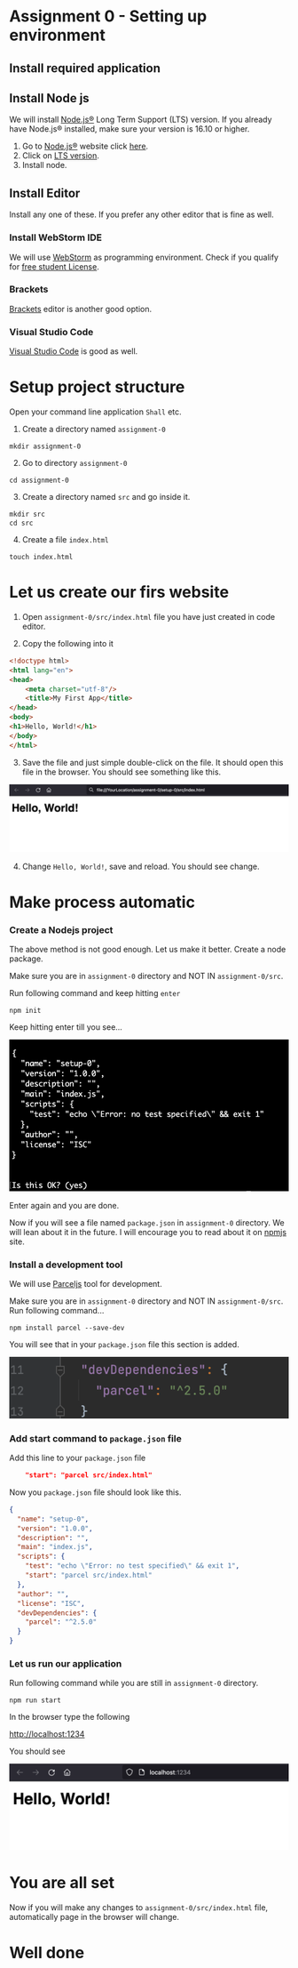 # Assignment 0 - Setting up environment

## Install required application

## Install Node js

We will install [Node.js®](https://nodejs.org/en/) Long Term Support (LTS) version.
If you already have Node.js® installed, make sure your version is 16.10 or higher.

1. Go to [Node.js®](https://nodejs.org/en/) website click [here](https://nodejs.org/en/).
2. Click on [LTS version](https://nodejs.org/dist/v16.15.0/node-v16.15.0.pkg).
3. Install node.

## Install Editor

Install any one of these. If you prefer any other editor that is fine as well.

### Install WebStorm IDE

We will use [WebStorm](https://www.jetbrains.com/webstorm/) as programming environment.
Check if you qualify for [free student License](https://www.jetbrains.com/shop/eform/students).

### Brackets

[Brackets](https://brackets.io/) editor is another good option.

### Visual Studio Code

[Visual Studio Code](https://code.visualstudio.com/) is good as well.

# Setup project structure

Open your command line application `Shall` etc.

1. Create a directory named `assignment-0`

```shell
mkdir assignment-0
```

2. Go to directory `assignment-0`

```shell
cd assignment-0
```

3. Create a directory named `src` and go inside it.

```shell
mkdir src
cd src
```

4. Create a file `index.html`

```shell
touch index.html
```

# Let us create our firs website

1. Open `assignment-0/src/index.html` file you have just created in code editor.

2. Copy the following into it

```html
<!doctype html>
<html lang="en">
<head>
    <meta charset="utf-8"/>
    <title>My First App</title>
</head>
<body>
<h1>Hello, World!</h1>
</body>
</html>
```

3. Save the file and just simple double-click on the file.
   It should open this file in the browser.
   You should see something like this.

![](assignment-0/setup-0/images/screen_shot_1.png)

4. Change `Hello, World!`, save and reload. You should see change.

# Make process automatic

### Create a Nodejs project

The above method is not good enough. Let us make it better. Create a node package.

Make sure you are in `assignment-0` directory and NOT IN `assignment-0/src`.

Run following command and keep hitting `enter`

```shell
npm init
```

Keep hitting enter till you see...

![](assignment-0/setup-0/images/screen_shot_2.png)

Enter again and you are done.

Now if you will see a file named `package.json` in `assignment-0` directory. We will lean about it in the future. I will
encourage you to read about it on [npmjs](https://docs.npmjs.com/cli/v7/configuring-npm/package-json) site.

### Install a development tool

We will use [Parceljs](https://parceljs.org/getting-started/webapp/) tool for development.

Make sure you are in `assignment-0` directory and NOT IN `assignment-0/src`.
Run following command...

```shell
npm install parcel --save-dev 
```

You will see that in your `package.json` file this section is added.

![](assignment-0/setup-0/images/screen_shot_3.png)

### Add start command to `package.json` file

Add this line to your `package.json` file

```json
    "start": "parcel src/index.html"
```

Now you `package.json` file should look like this.

```json
{
  "name": "setup-0",
  "version": "1.0.0",
  "description": "",
  "main": "index.js",
  "scripts": {
    "test": "echo \"Error: no test specified\" && exit 1",
    "start": "parcel src/index.html"
  },
  "author": "",
  "license": "ISC",
  "devDependencies": {
    "parcel": "^2.5.0"
  }
}
```

### Let us run our application

Run following command while you are still in `assignment-0` directory.

```shell
npm run start
```

In the browser type the following

[http://localhost:1234](http://localhost:1234)

You should see

![](assignment-0/setup-0/images/screen_shot_4.png)

# You are all set

Now if you will make any changes to `assignment-0/src/index.html` file, automatically page in the browser will change.

# Well done
